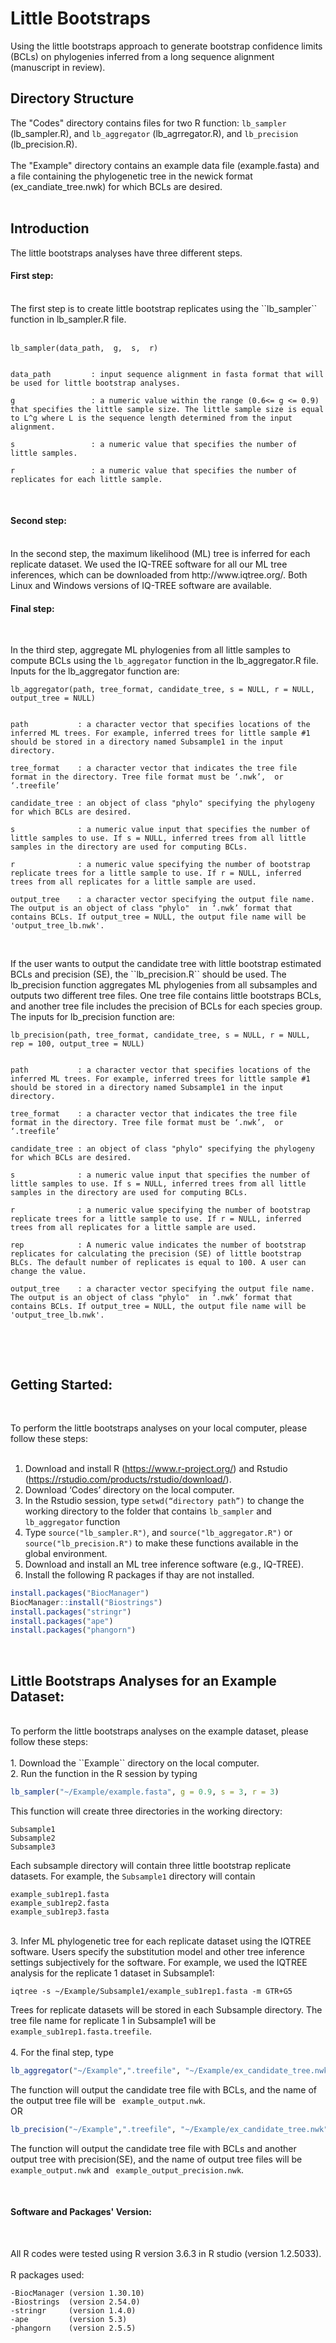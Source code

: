 # Little Bootstraps 
Using the little bootstraps approach to generate bootstrap confidence limits (BCLs) on phylogenies inferred from a long sequence alignment (manuscript in review).
<br />

## Directory Structure 
The "Codes" directory contains files for two R function: ``lb_sampler`` (lb_sampler.R), and ``lb_aggregator`` (lb_agrregator.R), and ``lb_precision`` (lb_precision.R). <br />
<br />
The "Example" directory contains an example data file (example.fasta) and a file containing the phylogenetic tree in the newick format (ex_candiate_tree.nwk) for which BCLs are desired. <br />
<br />

## Introduction
The little bootstraps analyses have three different steps. 
<br />
#### First step: 
<br />
The first step is to create little bootstrap replicates using the ``lb_sampler``  function in lb_sampler.R file. <br /><br /> 

```
lb_sampler(data_path,  g,  s,  r)


data_path         : input sequence alignment in fasta format that will be used for little bootstrap analyses. 

g                 : a numeric value within the range (0.6<= g <= 0.9) that specifies the little sample size. The little sample size is equal to L^g where L is the sequence length determined from the input alignment.  

s                 : a numeric value that specifies the number of little samples. 

r                 : a numeric value that specifies the number of replicates for each little sample.
```
<br />

#### Second step:

<br />
In the second step, the maximum likelihood (ML) tree is inferred for each replicate dataset. We used the IQ-TREE software for all our ML tree inferences, which can be downloaded from http://www.iqtree.org/. Both Linux and Windows versions of IQ-TREE software are available. 

<br />

#### Final step:

<br />

In the third step, aggregate ML phylogenies from all little samples to compute BCLs using the ``lb_aggregator``  function in the lb_aggregator.R file.  Inputs for the lb_aggregator function are:

```
lb_aggregator(path, tree_format, candidate_tree, s = NULL, r = NULL, output_tree = NULL)


path           : a character vector that specifies locations of the inferred ML trees. For example, inferred trees for little sample #1 should be stored in a directory named Subsample1 in the input directory.

tree_format    : a character vector that indicates the tree file format in the directory. Tree file format must be ‘.nwk’,  or ‘.treefile’

candidate_tree : an object of class "phylo" specifying the phylogeny for which BCLs are desired. 

s              : a numeric value input that specifies the number of little samples to use. If s = NULL, inferred trees from all little samples in the directory are used for computing BCLs. 

r              : a numeric value specifying the number of bootstrap replicate trees for a little sample to use. If r = NULL, inferred trees from all replicates for a little sample are used. 

output_tree    : a character vector specifying the output file name. The output is an object of class "phylo"  in ‘.nwk’ format that contains BCLs. If output_tree = NULL, the output file name will be 'output_tree_lb.nwk'.


```
<br />
If the user wants to output the candidate tree with little bootstrap estimated BCLs and precision (SE), the ``lb_precision.R`` should be used. The lb_precision function aggregates ML phylogenies from all subsamples and outputs two different tree files. One tree file contains little bootstraps BCLs, and another tree file includes the precision of BCLs for each species group. The inputs for lb_precision function are:

```
lb_precision(path, tree_format, candidate_tree, s = NULL, r = NULL, rep = 100, output_tree = NULL)


path           : a character vector that specifies locations of the inferred ML trees. For example, inferred trees for little sample #1 should be stored in a directory named Subsample1 in the input directory.

tree_format    : a character vector that indicates the tree file format in the directory. Tree file format must be ‘.nwk’,  or ‘.treefile’

candidate_tree : an object of class "phylo" specifying the phylogeny for which BCLs are desired. 

s              : a numeric value input that specifies the number of little samples to use. If s = NULL, inferred trees from all little samples in the directory are used for computing BCLs. 

r              : a numeric value specifying the number of bootstrap replicate trees for a little sample to use. If r = NULL, inferred trees from all replicates for a little sample are used. 

rep            : A numeric value indicates the number of bootstrap replicates for calculating the precision (SE) of little bootstrap BLCs. The default number of replicates is equal to 100. A user can change the value. 

output_tree    : a character vector specifying the output file name. The output is an object of class "phylo"  in ‘.nwk’ format that contains BCLs. If output_tree = NULL, the output file name will be 'output_tree_lb.nwk'.


```
<br />

<br />

## Getting Started:

<br />

To perform the little bootstraps analyses on your local computer, please follow these steps:<br /><br />
1.	Download and install R (https://www.r-project.org/) and Rstudio (https://rstudio.com/products/rstudio/download/).<br />
2.	Download ‘Codes’ directory on the local computer. <br />
3.	In the Rstudio session, type ``setwd(“directory path”)`` to change the working directory to the folder that contains ``lb_sampler`` and ``lb_aggregator`` function<br />
4.	Type ``source("lb_sampler.R")``, and ``source("lb_aggregator.R")`` or  ``source("lb_precision.R")`` to make these functions available in the global environment. <br />
5.	Download and install an ML tree inference software (e.g., IQ-TREE). <br />
6.	Install the following R packages if thay are not installed. 

```R
install.packages("BiocManager")
BiocManager::install("Biostrings")
install.packages("stringr")
install.packages("ape")
install.packages("phangorn")
```

<br />

## Little Bootstraps Analyses for an Example Dataset:

<br />
To perform the little bootstraps analyses on the example dataset, please follow these steps:<br /><br />
1.	Download the ``Example`` directory on the local computer. <br />
2.	Run the function in the R session by typing 

```R
lb_sampler("~/Example/example.fasta", g = 0.9, s = 3, r = 3)
```

This function will create three directories in the working directory:

```
Subsample1
Subsample2
Subsample3
```

Each subsample directory will contain three little bootstrap replicate datasets. For example, the ``Subsample1`` directory will contain 

```
example_sub1rep1.fasta
example_sub1rep2.fasta
example_sub1rep3.fasta
```
<br />
3.	Infer ML phylogenetic tree for each replicate dataset using the IQTREE software. Users specify the substitution model and other tree inference settings subjectively for the software. For example, we used the IQTREE analysis for the replicate 1 dataset in Subsample1:<br />

``` 
iqtree -s ~/Example/Subsample1/example_sub1rep1.fasta -m GTR+G5
```

Trees for replicate datasets will be stored in each Subsample directory. The tree file name for replicate 1 in Subsample1 will be `` example_sub1rep1.fasta.treefile``. <br /><br />
4.	For the final step, type 

```R
lb_aggregator("~/Example",".treefile", "~/Example/ex_candidate_tree.nwk", s = 3, r = 3,  output_tree = "example_output")
```
The function will output the candidate tree file with BCLs, and the name of the output tree file will be `` example_output.nwk``.<br />
OR
```R
lb_precision("~/Example",".treefile", "~/Example/ex_candidate_tree.nwk", s = 3, r = 3, rep = 100 , output_tree = "example_output")
```

The function will output the candidate tree file with BCLs and another output tree with precision(SE), and the name of output tree files will be `` example_output.nwk`` and `` example_output_precision.nwk``.<br />

<br />

#### Software and Packages' Version:

<br />

All R codes were tested using R version 3.6.3 in R studio (version 1.2.5033).
<br />  
R packages used:
<br />

```
-BiocManager (version 1.30.10)
-Biostrings  (version 2.54.0)
-stringr     (version 1.4.0)
-ape         (version 5.3)
-phangorn    (version 2.5.5)
```

<br />
<br />
